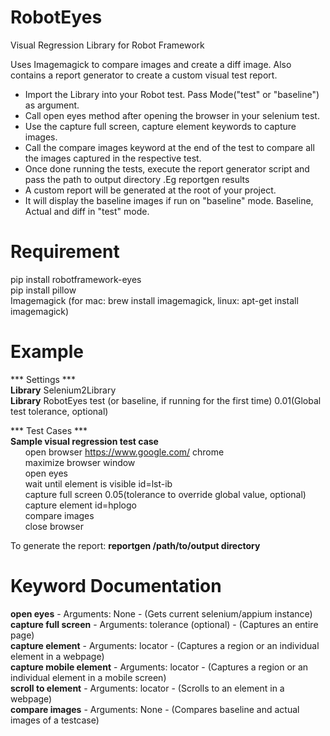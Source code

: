 # RobotEyes
Visual Regression Library for Robot Framework

Uses Imagemagick to compare images and create a diff image. Also contains a report generator to create a custom
visual test report.

- Import the Library into your Robot test. Pass Mode("test" or "baseline") as argument.
- Call open eyes method after opening the browser in your selenium test.
- Use the capture full screen, capture element keywords to capture images.
- Call the compare images keyword at the end of the test to compare all the images captured in the respective test.
- Once done running the tests, execute the report generator script and pass the path to output directory .Eg reportgen results
- A custom report will be generated at the root of your project. 
- It will display the baseline images if run on "baseline" mode. Baseline, Actual and diff in "test" mode.

# Requirement
pip install robotframework-eyes <br/>
pip install pillow <br/>
Imagemagick (for mac: brew install imagemagick, linux: apt-get install imagemagick) <br/>

# Example
*** Settings ***    <br/>
**Library**  Selenium2Library    <br/>
**Library**  RobotEyes  test (or baseline, if running for the first time)  0.01(Global test tolerance, optional)    <br/>


*** Test Cases ***    
**Sample visual regression test case**   
&nbsp;&nbsp;&nbsp;&nbsp;&nbsp;&nbsp;open browser  https://www.google.com/  chrome     <br/> &nbsp;&nbsp;&nbsp;&nbsp;&nbsp;&nbsp;maximize browser window    <br/>
&nbsp;&nbsp;&nbsp;&nbsp;&nbsp;&nbsp;open eyes    <br/>
&nbsp;&nbsp;&nbsp;&nbsp;&nbsp;&nbsp;wait until element is visible  id=lst-ib    <br/>
&nbsp;&nbsp;&nbsp;&nbsp;&nbsp;&nbsp;capture full screen  0.05(tolerance to override global value, optional)    <br/>
&nbsp;&nbsp;&nbsp;&nbsp;&nbsp;&nbsp;capture element  id=hplogo    <br/>
&nbsp;&nbsp;&nbsp;&nbsp;&nbsp;&nbsp;compare images    <br/>
&nbsp;&nbsp;&nbsp;&nbsp;&nbsp;&nbsp;close browser

To generate the report:
**reportgen /path/to/output directory**

# Keyword Documentation
**open eyes** - Arguments: None - (Gets current selenium/appium instance) <br/>
**capture full screen** - Arguments: tolerance (optional) - (Captures an entire page)<br/>
**capture element** - Arguments: locator - (Captures a region or an individual element in a webpage)<br/>
**capture mobile element** - Arguments: locator - (Captures a region or an individual element in a mobile screen)<br/>
**scroll to element** - Arguments: locator - (Scrolls to an element in a webpage)<br/>
**compare images** - Arguments: None - (Compares baseline and actual images of a testcase)<br/>
